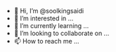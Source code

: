 - 👋 Hi, I’m @soolkingsaidi
- 👀 I’m interested in ...
- 🌱 I’m currently learning ...
- 💞️ I’m looking to collaborate on ...
- 📫 How to reach me ...

<!---
soolkingsaidi/soolkingsaidi is a ✨ special ✨ repository because its `README.md` (this file) appears on your GitHub profile.
You can click the Preview link to take a look at your changes.
--->


